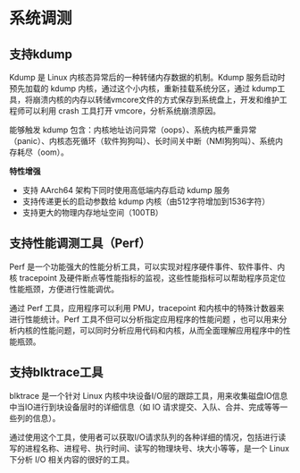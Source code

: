 # 系统调测<a name="ZH-CN_TOPIC_0185681964"></a>

## 支持kdump<a name="zh-cn_topic_0220312925_section109891661475"></a>

Kdump 是 Linux 内核态异常后的一种转储内存数据的机制。Kdump 服务启动时预先加载的 kdump 内核，通过这个小内核，重新挂载系统分区，通过 kdump工具，将崩溃内核的内存以转储vmcore文件的方式保存到系统盘上，开发和维护工程师可以利用 crash 工具打开 vmcore，分析系统崩溃原因。

能够触发 kdump 包含：内核地址访问异常（oops）、系统内核严重异常（panic）、内核态死循环（软件狗狗叫）、长时间关中断（NMI狗狗叫）、系统内存耗尽（oom）。

**特性增强**

-   支持 AArch64 架构下同时使用高低端内存启动 kdump 服务
-   支持传递更长的启动参数给 kdump 内核（由512字符增加到1536字符）
-   支持更大的物理内存地址空间（100TB）

## 支持性能调测工具（Perf）<a name="zh-cn_topic_0220312925_zh-cn_topic_0058462758_section1683960105444"></a>

Perf 是一个功能强大的性能分析工具，可以实现对程序硬件事件、软件事件、内核 tracepoint 及硬件断点等性能指标的监视，这些性能指标可以帮助程序员定位性能瓶颈，方便进行性能调优。

通过 Perf 工具，应用程序可以利用 PMU，tracepoint 和内核中的特殊计数器来进行性能统计。Perf 工具不但可以分析指定应用程序的性能问题 ，也可以用来分析内核的性能问题，可以同时分析应用代码和内核，从而全面理解应用程序中的性能瓶颈。

## 支持blktrace工具<a name="zh-cn_topic_0220312925_zh-cn_topic_0058462758_section16335343105444"></a>

blktrace 是一个针对 Linux 内核中块设备I/O层的跟踪工具，用来收集磁盘IO信息中当IO进行到块设备层时的详细信息（如 IO 请求提交、入队、合并、完成等等一些列的信息）。

通过使用这个工具，使用者可以获取I/O请求队列的各种详细的情况，包括进行读写的进程名称、进程号、执行时间、读写的物理块号、块大小等等，是一个 Linux下分析 I/O 相关内容的很好的工具。

